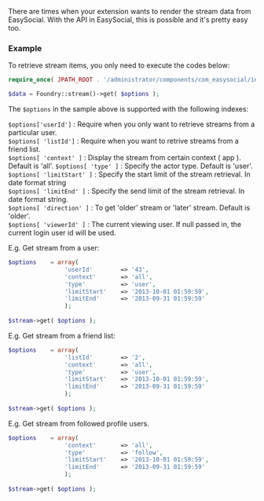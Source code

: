 There are times when your extension wants to render the stream data from EasySocial. With the API in EasySocial, this is possible and it's pretty easy too.


### Example
To retrieve stream items, you only need to execute the codes below:


```php
require_once( JPATH_ROOT . '/administrator/components/com_easysocial/includes/foundry.php' );

$data = Foundry::stream()->get( $options );
```

The `$options` in the sample above is supported with the following indexes:


`$options['userId']` : Require when you only want to retrieve streams from a particular user.  
`$options[ 'listId']` : Require when you want to retrive streams from a friend list.   
`$options[ 'context' ]` : Display the stream from certain context ( app ). Default is 'all'.
`$options[ 'type' ]` : Specify the actor type. Default is 'user'.   
`$options[ 'limitStart' ]` : Specify the start limit of the stream retrieval. In date format string   
`$options[ 'limitEnd' ]` : Specify the send limit of the stream retrieval. In date format string.  
`$options[ 'direction' ]` : To get 'older' stream or 'later' stream. Default is 'older'.   
`$options[ 'viewerId' ]` : The current viewing user. If null passed in, the current login user id will be used.    




E.g. Get stream from a user:  


```php
$options 	= array(
				'userId' 		=> '43',
				'context' 		=> 'all',
				'type' 			=> 'user',
				'limitStart' 	=> '2013-10-01 01:59:59',
				'limitEnd' 		=> '2013-09-31 01:59:59'
				);
				
$stream->get( $options );


```

	
E.g. Get stream from a friend list:

```php
$options 	= array(
				'listId' 		=> '2',
				'context' 		=> 'all',
				'type' 			=> 'user',
				'limitStart' 	=> '2013-10-01 01:59:59',
				'limitEnd' 		=> '2013-09-31 01:59:59'
				);
				
$stream->get( $options );
```

E.g. Get stream from followed profile users.

```php
$options 	= array(
				'context' 		=> 'all',
				'type' 			=> 'follow',
				'limitStart' 	=> '2013-10-01 01:59:59',
				'limitEnd' 		=> '2013-09-31 01:59:59'
				);
				
$stream->get( $options );
```
